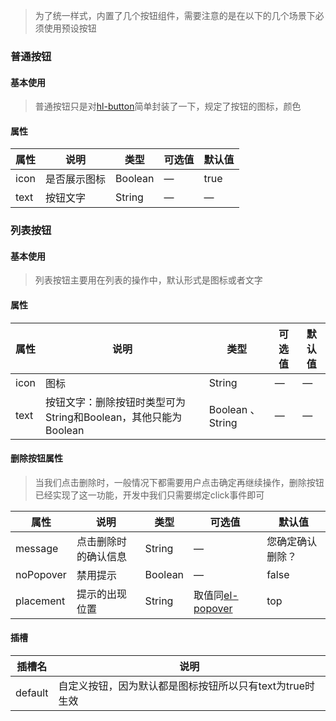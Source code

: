 <!-- ---
title: 预设按钮
--- -->

> 为了统一样式，内置了几个按钮组件，需要注意的是在以下的几个场景下必须使用预设按钮

### 普通按钮

#### 基本使用

> 普通按钮只是对[hl-button](/docs/web/hl-ui/button.html)简单封装了一下，规定了按钮的图标，颜色

<hl-demo-button-type />

#### 属性

| 属性 | 说明         | 类型    | 可选值 | 默认值 |
| ---- | ------------ | ------- | ------ | ------ |
| icon | 是否展示图标 | Boolean | —      | true   |
| text | 按钮文字     | String  | —      | —      |

### 列表按钮

#### 基本使用

> 列表按钮主要用在列表的操作中，默认形式是图标或者文字

<hl-demo-button-type-table />

#### 属性

| 属性 | 说明                                                           | 类型              | 可选值 | 默认值 |
| ---- | -------------------------------------------------------------- | ----------------- | ------ | ------ |
| icon | 图标                                                           | String            | —      | —      |
| text | 按钮文字：删除按钮时类型可为String和Boolean，其他只能为Boolean | Boolean 、 String | —      | —      |

#### 删除按钮属性

> 当我们点击删除时，一般情况下都需要用户点击确定再继续操作，删除按钮已经实现了这一功能，开发中我们只需要绑定click事件即可

| 属性      | 说明                 | 类型    | 可选值                                                                               | 默认值           |
| --------- | -------------------- | ------- | ------------------------------------------------------------------------------------ | ---------------- |
| message   | 点击删除时的确认信息 | String  | —                                                                                    | 您确定确认删除？ |
| noPopover | 禁用提示             | Boolean | —                                                                                    | false            |
| placement | 提示的出现位置       | String  | 取值同[el-popover](https://element-plus.org/zh-CN/component/popover.html#attributes) | top              |

#### 插槽

| 插槽名  | 说明                                                     |
| ------- | -------------------------------------------------------- |
| default | 自定义按钮，因为默认都是图标按钮所以只有text为true时生效 |
